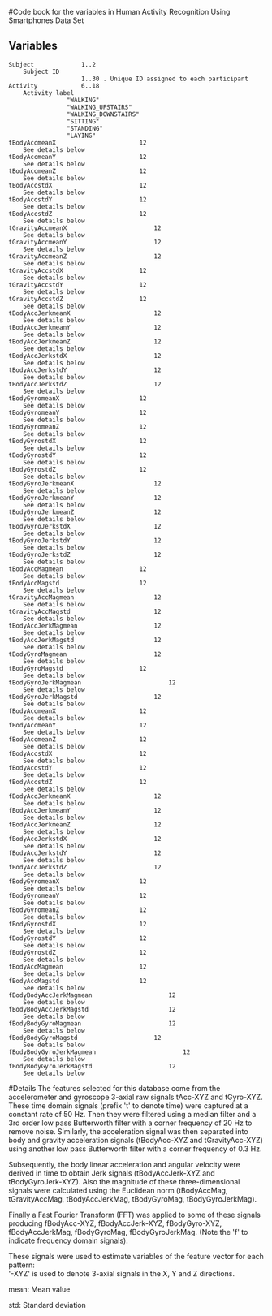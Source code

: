 #Code book for the variables in Human Activity Recognition Using Smartphones Data Set

## Variables
````
Subject				1..2
	Subject ID
					1..30 . Unique ID assigned to each participant
Activity      		6..18
	Activity label
		        "WALKING"
		        "WALKING_UPSTAIRS"
		        "WALKING_DOWNSTAIRS"
		        "SITTING"
		        "STANDING"
		        "LAYING"         
tBodyAccmeanX						12
	See	details	below			
tBodyAccmeanY						12
	See	details	below			
tBodyAccmeanZ						12
	See	details	below			
tBodyAccstdX						12
	See	details	below			
tBodyAccstdY						12
	See	details	below			
tBodyAccstdZ						12
	See	details	below			
tGravityAccmeanX						12
	See	details	below			
tGravityAccmeanY						12
	See	details	below			
tGravityAccmeanZ						12
	See	details	below			
tGravityAccstdX						12
	See	details	below			
tGravityAccstdY						12
	See	details	below			
tGravityAccstdZ						12
	See	details	below			
tBodyAccJerkmeanX						12
	See	details	below			
tBodyAccJerkmeanY						12
	See	details	below			
tBodyAccJerkmeanZ						12
	See	details	below			
tBodyAccJerkstdX						12
	See	details	below			
tBodyAccJerkstdY						12
	See	details	below			
tBodyAccJerkstdZ						12
	See	details	below			
tBodyGyromeanX						12
	See	details	below			
tBodyGyromeanY						12
	See	details	below			
tBodyGyromeanZ						12
	See	details	below			
tBodyGyrostdX						12
	See	details	below			
tBodyGyrostdY						12
	See	details	below			
tBodyGyrostdZ						12
	See	details	below			
tBodyGyroJerkmeanX						12
	See	details	below			
tBodyGyroJerkmeanY						12
	See	details	below			
tBodyGyroJerkmeanZ						12
	See	details	below			
tBodyGyroJerkstdX						12
	See	details	below			
tBodyGyroJerkstdY						12
	See	details	below			
tBodyGyroJerkstdZ						12
	See	details	below			
tBodyAccMagmean						12
	See	details	below			
tBodyAccMagstd						12
	See	details	below			
tGravityAccMagmean						12
	See	details	below			
tGravityAccMagstd						12
	See	details	below			
tBodyAccJerkMagmean						12
	See	details	below			
tBodyAccJerkMagstd						12
	See	details	below			
tBodyGyroMagmean						12
	See	details	below			
tBodyGyroMagstd						12
	See	details	below			
tBodyGyroJerkMagmean						12
	See	details	below			
tBodyGyroJerkMagstd						12
	See	details	below			
fBodyAccmeanX						12
	See	details	below			
fBodyAccmeanY						12
	See	details	below			
fBodyAccmeanZ						12
	See	details	below			
fBodyAccstdX						12
	See	details	below			
fBodyAccstdY						12
	See	details	below			
fBodyAccstdZ						12
	See	details	below			
fBodyAccJerkmeanX						12
	See	details	below			
fBodyAccJerkmeanY						12
	See	details	below			
fBodyAccJerkmeanZ						12
	See	details	below			
fBodyAccJerkstdX						12
	See	details	below			
fBodyAccJerkstdY						12
	See	details	below			
fBodyAccJerkstdZ						12
	See	details	below			
fBodyGyromeanX						12
	See	details	below			
fBodyGyromeanY						12
	See	details	below			
fBodyGyromeanZ						12
	See	details	below			
fBodyGyrostdX						12
	See	details	below			
fBodyGyrostdY						12
	See	details	below			
fBodyGyrostdZ						12
	See	details	below			
fBodyAccMagmean						12
	See	details	below			
fBodyAccMagstd						12
	See	details	below			
fBodyBodyAccJerkMagmean						12
	See	details	below			
fBodyBodyAccJerkMagstd						12
	See	details	below			
fBodyBodyGyroMagmean						12
	See	details	below			
fBodyBodyGyroMagstd						12
	See	details	below			
fBodyBodyGyroJerkMagmean						12
	See	details	below			
fBodyBodyGyroJerkMagstd						12
	See	details	below			

````

#Details
The features selected for this database come from the accelerometer and gyroscope 3-axial raw signals tAcc-XYZ and tGyro-XYZ. These time domain signals (prefix 't' to denote time) were captured at a constant rate of 50 Hz. Then they were filtered using a median filter and a 3rd order low pass Butterworth filter with a corner frequency of 20 Hz to remove noise. Similarly, the acceleration signal was then separated into body and gravity acceleration signals (tBodyAcc-XYZ and tGravityAcc-XYZ) using another low pass Butterworth filter with a corner frequency of 0.3 Hz. 

Subsequently, the body linear acceleration and angular velocity were derived in time to obtain Jerk signals (tBodyAccJerk-XYZ and tBodyGyroJerk-XYZ). Also the magnitude of these three-dimensional signals were calculated using the Euclidean norm (tBodyAccMag, tGravityAccMag, tBodyAccJerkMag, tBodyGyroMag, tBodyGyroJerkMag). 

Finally a Fast Fourier Transform (FFT) was applied to some of these signals producing fBodyAcc-XYZ, fBodyAccJerk-XYZ, fBodyGyro-XYZ, fBodyAccJerkMag, fBodyGyroMag, fBodyGyroJerkMag. (Note the 'f' to indicate frequency domain signals). 

These signals were used to estimate variables of the feature vector for each pattern:  
'-XYZ' is used to denote 3-axial signals in the X, Y and Z directions.

mean: Mean value

std: Standard deviation

